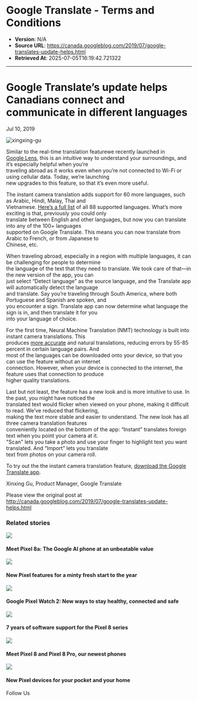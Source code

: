 # Google Translate - Terms and Conditions

- **Version**: N/A
- **Source URL**: https://canada.googleblog.com/2019/07/google-translates-update-helps.html
- **Retrieved At**: 2025-07-05T16:19:42.721322

---

# Google Translate’s update helps Canadians connect and communicate in different languages

Jul 10, 2019

![xingxing-gu](https://storage.googleapis.com/gweb-uniblog-publish-prod/images/xingxing-gu.max-244x184.format-webp.webp)

Similar to the real-time translation featurewe recently launched in  
 [Google Lens](https://www.blog.google/products/search/helpful-new-visual-features-search-lens-io/), this is an intuitive way to understand your surroundings, and it’s especially helpful when you’re  
 traveling abroad as it works even when you’re not connected to Wi-Fi or using cellular data. Today, we’re launching  
 new upgrades to this feature, so that it’s even more useful.

The instant camera translation adds support for 60 more languages, such as Arabic, Hindi, Malay, Thai and  
 Vietnamese. [Here’s a full list](https://support.google.com/translate/answer/6142483?ref_topic=7011659) of all 88 supported languages. What’s more exciting is that, previously you could only  
translate between English and other languages, but now you can translate into any of the 100+ languages  
 supported on Google Translate. This means you can now translate from Arabic to French, or from Japanese to  
 Chinese, etc.  
  
 When traveling abroad, especially in a region with multiple languages, it can be challenging for people to determine  
 the language of the text that they need to translate. We took care of that—in the new version of the app, you can  
just select “Detect language” as the source language, and the Translate app will automatically detect the language  
 and translate. Say you’re traveling through South America, where both Portuguese and Spanish are spoken, and  
 you encounter a sign. Translate app can now determine what language the sign is in, and then translate it for you  
 into your language of choice.  
  
 For the first time, Neural Machine Translation (NMT) technology is built into instant camera translations. This  
 produces [more accurate](https://ai.googleblog.com/2016/09/a-neural-network-for-machine.html) and natural translations, reducing errors by 55-85 percent in certain language pairs. And  
 most of the languages can be downloaded onto your device, so that you can use the feature without an internet  
 connection. However, when your device is connected to the internet, the feature uses that connection to produce  
higher quality translations.  
  
 Last but not least, the feature has a new look and is more intuitive to use. In the past, you might have noticed the  
translated text would flicker when viewed on your phone, making it difficult to read. We’ve reduced that flickering,  
 making the text more stable and easier to understand. The new look has all three camera translation features  
 conveniently located on the bottom of the app: “Instant” translates foreign text when you point your camera at it.  
 "Scan" lets you take a photo and use your finger to highlight text you want translated. And “Import” lets you translate  
text from photos on your camera roll.  
  
 To try out the the instant camera translation feature, [download the Google Translate app](https://translate.google.com/about/index.html).  
  
 Xinxing Gu, Product Manager, Google Translate

Please view the original post at <http://canada.googleblog.com/2019/07/google-translates-update-helps.html>

### Related stories

![](https://storage.googleapis.com/gweb-uniblog-publish-prod/original_images/GooglePixel8a.jpg)

#### Meet Pixel 8a: The Google AI phone at an unbeatable value

![](https://storage.googleapis.com/gweb-uniblog-publish-prod/original_images/Hero_5fTftoi.png)

#### New Pixel features for a minty fresh start to the year

![](https://storage.googleapis.com/gweb-uniblog-publish-prod/original_images/Screenshot_2023-10-04_at_10.57.44_AM.png)

#### Google Pixel Watch 2: New ways to stay healthy, connected and safe

![](https://storage.googleapis.com/gweb-uniblog-publish-prod/original_images/7_years.webp)

#### 7 years of software support for the Pixel 8 series

![](https://storage.googleapis.com/gweb-uniblog-publish-prod/original_images/Screenshot_2023-10-04_at_10.46.16_AM.png)

#### Meet Pixel 8 and Pixel 8 Pro, our newest phones

![](https://storage.googleapis.com/gweb-uniblog-publish-prod/images/Portfolio_Shot_4_hero_image_KC92L.width-300.format-webp.webp)

#### New Pixel devices for your pocket and your home

Follow Us
